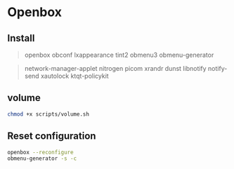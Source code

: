 # Openbox

## Install
> openbox obconf lxappearance tint2 obmenu3 obmenu-generator

> network-manager-applet nitrogen picom xrandr dunst libnotify notify-send xautolock ktqt-policykit

## volume
```sh
chmod +x scripts/volume.sh
```

## Reset configuration
```sh
openbox --reconfigure
obmenu-generator -s -c
```
